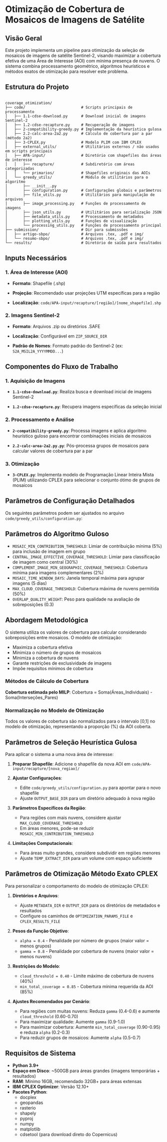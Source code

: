# Otimização de Cobertura de Mosaicos de Imagens de Satélite

## Visão Geral

Este projeto implementa um pipeline para otimização da seleção de mosaicos de imagens de satélite Sentinel-2, visando maximizar a cobertura efetiva de uma Área de Interesse (AOI) com mínima presença de nuvens. O sistema combina processamento geométrico, algoritmos heurísticos e métodos exatos de otimização para resolver este problema.

## Estrutura do Projeto

```text

coverage_otimization/
├── code/                         # Scripts principais de processamento
│   ├── 1.1-cdse-download.py      # Download inicial de imagens Sentinel-2
│   ├── 1.2-cdse-recapture.py     # Recuperação de imagens
│   ├── 2-compatibility-greedy.py # Implementação da heurística gulosa
│   ├── 2.2-calc-area-2a2.py      # Cálculo de cobertura par a par (método 2a2)
│   ├── 3-CPLEX.py                # Modelo PLIM com IBM CPLEX
│   ├── external_utils/           # Utilitários externos / não usados em scripts principais
│   ├── APA-input/                # Diretório com shapefiles das áreas de interesse
│   │   ├── recapture/            # Subdiretório com áreas categorizadas
│   │   └── primarios/            # Shapefiles originais das AOIs
│   └── greedy_utils/             # Módulo de utilitários para o algoritmo
│       ├── __init__.py
│       ├── configuration.py      # Configurações globais e parâmetros
│       ├── file_utils.py         # Utilitários para manipulação de arquivos
│       ├── image_processing.py   # Funções de processamento de imagens
│       ├── json_utils.py         # Utilitários para serialização JSON
│       ├── metadata_utils.py     # Processamento de metadados
│       ├── plotting_utils.py     # Funções de visualização
│       └── processing_utils.py   # Funções de processamento principal
├── submission/                   # Dir para submissões
│   ├── artigo-sbpo/              # Arquivos .tex, .pdf e img/ 
│   └── resumo-sbpo/              # Arquivos .tex, .pdf e img/
└── results/                      # Diretório de saída para resultados

````

## Inputs Necessários

### 1. Área de Interesse (AOI)

- __Formato__: Shapefile (.shp)

- __Projeção__: Recomendado usar projeções UTM específicas para a região

- __Localização__: ```code/APA-input/recapture/[região]/[nome_shapefile].shp```

### 2. Imagens Sentinel-2

- __Formato__: Arquivos .zip ou diretórios .SAFE

- __Localização__: Configurável em `ZIP_SOURCE_DIR`

- __Padrão de Nomes__: Formato padrão do Sentinel-2 (ex: `S2A_MSIL2A_YYYYMMDD...`)

## Componentes do Fluxo de Trabalho

### 1. Aquisição de Imagens

- __`1.1-cdse-download.py`__: Realiza busca e download inicial de imagens Sentinel-2

- __`1.2-cdse-recapture.py`__: Recupera imagens específicas da seleção inicial

### 2. Processamento e Análise

- __`2-compatibility-greedy.py`__: Processa imagens e aplica algoritmo heurístico guloso para encontrar combinações iniciais de mosaicos

- __`2.2-calc-area-2a2.py.py`__: Pós-processa grupos de mosaicos para calcular valores de cobertura par a par

### 3. Otimização

- __`3-CPLEX.py`__: Implementa modelo de Programação Linear Inteira Mista (PLIM) utilizando CPLEX para selecionar o conjunto ótimo de grupos de mosaicos

## Parâmetros de Configuração Detalhados

Os seguintes parâmetros podem ser ajustados no arquivo `code/greedy_utils/configuration.py`:

## Parâmetros do Algoritmo Guloso

- `MOSAIC_MIN_CONTRIBUTION_THRESHOLD`: Limiar de contribuição mínima (5%) para inclusão de imagem em grupo
- `CENTRAL_IMAGE_EFFECTIVE_COVERAGE_THRESHOLD`: Limiar para classificação de imagem como central (30%)
- `COMPLEMENT_IMAGE_MIN_GEOGRAPHIC_COVERAGE_THRESHOLD`: Cobertura mínima para imagens complementares (2%)
- `MOSAIC_TIME_WINDOW_DAYS`: Janela temporal máxima para agrupar imagens (5 dias)
- `MAX_CLOUD_COVERAGE_THRESHOLD`: Cobertura máxima de nuvens permitida (50%)
- `OVERLAP_QUALITY_WEIGHT`: Peso para qualidade na avaliação de sobreposições (0.3)

## Abordagem Metodológica

O sistema utiliza os valores de cobertura para calcular considerando sobreposições entre mosaicos. O modelo de otimização:

- Maximiza a cobertura efetiva
- Minimiza o número de grupos de mosaicos
- Minimiza a cobertura de nuvens
- Garante restrições de exclusividade de imagens
- Impõe requisitos mínimos de cobertura

### Métodos de Cálculo de Cobertura

__Cobertura estimada pelo MILP__: Cobertura = Soma(Áreas_Individuais) - Soma(Interseções_Pares)

### Normalização no Modelo de Otimização

Todos os valores de cobertura são normalizados para o intervalo [0,1] no modelo de otimização, representando a proporção (%) da AOI coberta.

## Parâmetros de Seleção Heurística Gulosa

Para aplicar o sistema a uma nova área de interesse:

1. __Preparar Shapefile__: Adicione o shapefile da nova AOI em `code/APA-input/recapture/[nova_regiao]/`

2. __Ajustar Configurações__:

   - Edite `code/greedy_utils/configuration.py` para apontar para o novo shapefile
   - Ajuste `OUTPUT_BASE_DIR` para um diretório adequado à nova região

3. __Parâmetros Específicos da Região__:

   - Para regiões com mais nuvens, considere ajustar `MAX_CLOUD_COVERAGE_THRESHOLD`
   - Em áreas menores, pode-se reduzir `MOSAIC_MIN_CONTRIBUTION_THRESHOLD`

4. __Limitações Computacionais__:

   - Para áreas muito grandes, considere subdividir em regiões menores
   - Ajuste `TEMP_EXTRACT_DIR` para um volume com espaço suficiente

## Parâmetros de Otimização Método Exato CPLEX

Para personalizar o comportamento do modelo de otimização CPLEX:

1. __Diretórios e Arquivos__:

   - Ajuste `METADATA_DIR` e `OUTPUT_DIR` para os diretórios de metadados e resultados
   - Configure os caminhos de `OPTIMIZATION_PARAMS_FILE` e `CPLEX_RESULTS_FILE`

2. __Pesos da Função Objetivo__:

   - `alpha = 0.4` - Penalidade por número de grupos (maior valor = menos grupos)
   - `gamma = 0.8` - Penalidade por cobertura de nuvens (maior valor = menos nuvens)

3. __Restrições do Modelo__:

   - `cloud_threshold = 0.40` - Limite máximo de cobertura de nuvens (40%)
   - `min_total_coverage = 0.85` - Cobertura mínima requerida da AOI (85%)

4. __Ajustes Recomendados por Cenário__:

   - Para regiões com muitas nuvens: Reduza `gamma` (0.4-0.6) e aumente `cloud_threshold` (0.60-0.70)
   - Para maximizar qualidade: Aumente `gamma` (0.9-1.0)
   - Para maximizar cobertura: Aumente `min_total_coverage` (0.90-0.95) e reduza `alpha` (0.2-0.3)
   - Para reduzir grupos de mosaicos: Aumente `alpha` (0.5-0.7)

## Requisitos de Sistema

- __Python 3.9+__
- __Espaço em Disco__: ~500GB para áreas grandes (imagens temporárias + resultados)
- __RAM__: Mínimo 16GB, recomendado 32GB+ para áreas extensas
- __IBM CPLEX Optimizer__: Versão 12.10+
- __Pacotes Python__:
  - docplex
  - geopandas
  - rasterio
  - shapely
  - pyproj
  - numpy
  - matplotlib
  - cdsetool (para download direto do Copernicus)
  